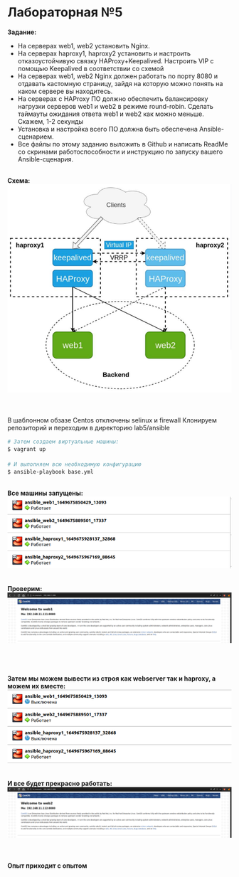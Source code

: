 <h1> Лабораторная №5 </h1>
<b> Задание: </b>
<ul>
<li>На серверах web1, web2 установить Nginx.</li>
<li>На серверах haproxy1, haproxy2 установить и настроить  отказоустойчивую связку HAProxy+Keepalived. Настроить VIP с помощью Keepalived в соответствии со схемой</li>
<li>На серверах web1, web2 Nginx должен работать по порту 8080 и отдавать кастомную страницу, зайдя на которую можно понять на каком сервере вы находитесь.</li>
<li>На серверах с HAProxy ПО должно обеспечить балансировку нагрузки серверов web1 и web2 в режиме round-robin. Сделать таймауты ожидания ответа web1 и web2 как можно меньше. Скажем, 1-2 секунды</li>
<li>Установка и настройка всего ПО должна быть обеспечена Ansible-сценарием.</li>
<li>Все файлы по этому заданию выложить в Github и написать ReadMe со скринами работоспособности и инструкцию по запуску вашего Ansible-сценария.</li>
</ul>

<br /> <b> Схема: </b>
<br />
<img src="images/5.1.png"/>
<br />
<br />
<br />
<br />
В шаблонном обзазе Centos отключены selinux и firewall
Клонируем репозиторий и переходим в директорию lab5/ansible

```bash
# Затем создаем виртуальные машины:
$ vagrant up

# И выполняем всю необходимую конфигурацию
$ ansible-playbook base.yml
```
<br /> <b> Все машины запущены: </b>
<br />
<img src="images/5.2.png"/>
<br />
<br />
<br /> <b>Проверим: </b>
<br />
<img src="images/5.3.png"/>
<br />
<br />
<br />
<br />
<br /> <b>Затем мы можем вывести из строя как webserver так и haproxy, а можем их вместе: </b> 
<br />
<img src="images/5.4.png"/> 
<br />
<br />
<br /> <b>И все будет прекрасно работать: </b>
<br />
<img src="images/5.5.png"/>
<br />
<br />
<br />
<br />
<b> Опыт приходит с опытом </b>